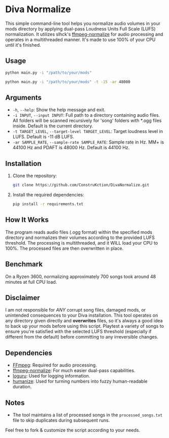 # Diva Normalize

This simple command-line tool helps you normalize audio volumes in your mods directory by applying dual-pass Loudness Units Full
Scale (LUFS) normalization. It utilizes slhck's [ffmpeg-normalize](https://github.com/slhck/ffmpeg-normalize) for audio processing and operates in a multithreaded manner.
It's made to use 100% of your CPU until it's finished.

## Usage
```bash
python main.py -i "/path/to/your/mods"
```
```bash
python main.py -i "/path/to/your/mods" -t -15 -ar 48000
```

## Arguments
- `-h`, `--help`: Show the help message and exit.
- `-i INPUT`, `--input INPUT`: Full path to a directory containing audio files. All folders will be scanned recursively for 'song' folders with *.ogg files inside. Default is the current directory.
- `-t TARGET_LEVEL`, `--target-level TARGET_LEVEL`: Target loudness level in LUFS. Default is -11 dB LUFS.
- `-ar SAMPLE_RATE`, `--sample-rate SAMPLE_RATE`: Sample rate in Hz. MM+ is 44100 Hz and PDAFT is 48000 Hz. Default is 44100 Hz.

## Installation

1. Clone the repository:

   ```bash
   git clone https://github.com/ConstruKction/DivaNormalize.git
   ```

2. Install the required dependencies:

   ```bash
   pip install -r requirements.txt
   ```

## How It Works

The program reads audio files (.ogg format) within the specified mods directory and normalizes their volumes according to
the provided LUFS threshold. The processing is multithreaded, and it WILL load your CPU to 100%. The processed files are
then overwritten in place.

## Benchmark

On a Ryzen 3600, normalizing approximately 700 songs took around 48 minutes at full CPU load.

## Disclaimer

I am not responsible for *ANY* corrupt song files, damaged mods, or unintended consequences to your Diva
installation. This tool operates on any directory given directly and **overwrites** files, so it's always a good idea to back up your mods before using
this script. Playtest a variety of songs to ensure you're satisfied with the selected LUFS threshold (especially if
different from the default) before committing to any irreversible changes.

## Dependencies

- [FFmpeg](https://ffmpeg.org/): Required for audio processing.
- [ffmpeg-normalize](https://pypi.org/project/ffmpeg-normalize/): For much easier dual-pass capabilities.
- [loguru](https://pypi.org/project/loguru/): Used for logging information.
- [humanize](https://pypi.org/project/humanize/): Used for turning numbers into fuzzy human-readable duration.

## Notes

- The tool maintains a list of processed songs in the `processed_songs.txt` file to skip duplicates during subsequent
  runs.

Feel free to fork & customize the script according to your needs.
